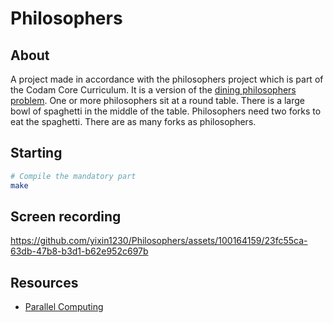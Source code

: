# Philosophers

## About

A project made in accordance with the philosophers project which is part of the Codam Core Curriculum.
It is a version of the [dining philosophers problem](https://en.wikipedia.org/wiki/Dining_philosophers_problem). One or more philosophers sit at a round table. There is a large bowl of spaghetti in the middle of the table. Philosophers need two forks to eat the spaghetti. There are as many forks as philosophers. 

## Starting
```bash
# Compile the mandatory part
make
```

## Screen recording

https://github.com/yixin1230/Philosophers/assets/100164159/23fc55ca-63db-47b8-b3d1-b62e952c697b

## Resources
* [Parallel Computing](https://computing.llnl.gov/tutorials/parallel_comp/)
